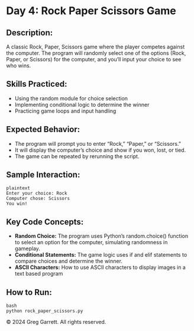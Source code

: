 # Day 4: Rock Paper Scissors Game

## Description:
A classic Rock, Paper, Scissors game where the player competes against the computer. The program will randomly select one of the options (Rock, Paper, or Scissors) for the computer, and you’ll input your choice to see who wins.

## Skills Practiced:
  * Using the random module for choice selection
  * Implementing conditional logic to determine the winner
  * Practicing game loops and input handling

## Expected Behavior:
  * The program will prompt you to enter “Rock,” “Paper,” or “Scissors.”
  * It will display the computer’s choice and show if you won, lost, or tied.
  * The game can be repeated by rerunning the script.

## Sample Interaction:
```
plaintext
Enter your choice: Rock
Computer chose: Scissors
You win!
```
## Key Code Concepts:
  * **Random Choice:** The program uses Python’s random.choice() function to select an option for the computer, simulating randomness in gameplay.
  * **Conditional Statements:** The game logic uses if and elif statements to compare choices and determine the winner.
  * **ASCII Characters:** How to use ASCII characters to display images in a text based program

## How to Run:
```
bash
python rock_paper_scissors.py
```

© 2024 Greg Garrett. All rights reserved.
